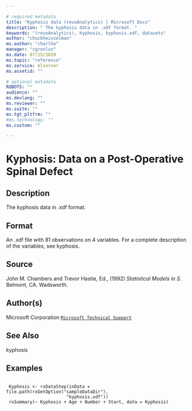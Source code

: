 ```yaml
--- 

# required metadata 
title: "Kyphosis data (revoAnalytics) | Microsoft Docs" 
description: " The kyphosis data in .xdf format. " 
keywords: "(revoAnalytics), Kyphosis, kyphosis.xdf, datasets" 
author: "chuckheinzelman"
ms.author: "charlhe" 
manager: "cgronlun" 
ms.date: 07/15/2019
ms.topic: "reference" 
ms.service: mlserver
ms.assetid: "" 

# optional metadata 
ROBOTS: "" 
audience: "" 
ms.devlang: "" 
ms.reviewer: "" 
ms.suite: "" 
ms.tgt_pltfrm: "" 
#ms.technology: "" 
ms.custom: "" 

--- 
```




 # Kyphosis: Data on a Post-Operative Spinal Defect 
 ## Description

The kyphosis data in .xdf format.


 ## Format

An .xdf file with 81 observations on 4 variables. For a complete
description of the variables, see kyphosis.


 ## Source

John M. Chambers and Trevor Hastie, Ed., (1992)
*Statistical Models in S*. Belmont, CA. Wadsworth.


 ## Author(s)
 Microsoft Corporation [`Microsoft Technical Support`](https://go.microsoft.com/fwlink/?LinkID=698556&clcid=0x409)


 ## See Also

kyphosis

 ## Examples

 ```

  Kyphosis <- rxDataStep(inData = file.path(rxGetOption("sampleDataDir"),
                        "kyphosis.xdf"))
  rxSummary(~ Kyphosis + Age + Number + Start, data = Kyphosis)
```


